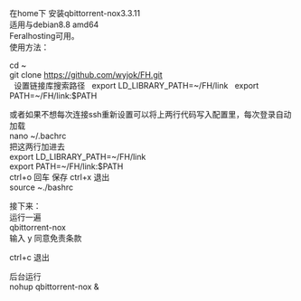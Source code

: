 在home下 安装qbittorrent-nox3.3.11  
适用与debian8.8 amd64  
Feralhosting可用。  
使用方法：  

cd ~  
git clone https://github.com/wyjok/FH.git  
  
设置链接库搜索路径  
export LD_LIBRARY_PATH=~/FH/link  
export PATH=~/FH/link:$PATH  
  
  
或者如果不想每次连接ssh重新设置可以将上两行代码写入配置里，每次登录自动加载  
nano ~/.bachrc  
把这两行加进去  
export LD_LIBRARY_PATH=~/FH/link  
export PATH=~/FH/link:$PATH  
ctrl+o 回车 保存 ctrl+x 退出  
source ~./bashrc  
  
  
接下来：  
运行一遍  
qbittorrent-nox   
输入 y 同意免责条款  

ctrl+c 退出  

后台运行  
nohup qbittorrent-nox &  
